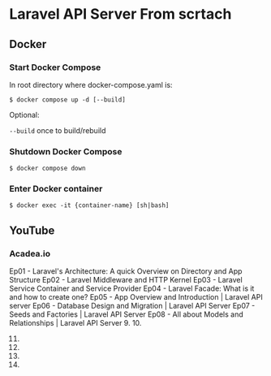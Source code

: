 # Laravel API Server From scrtach

## Docker

### Start Docker Compose

In root directory where docker-compose.yaml is:

`$ docker compose up -d [--build]`

Optional:

`--build` once to build/rebuild

### Shutdown Docker Compose

`$ docker compose down`

### Enter Docker container

`$ docker exec -it {container-name} [sh|bash]`

## YouTube

### Acadea.io

Ep01 - Laravel's Architecture: A quick Overview on Directory and App Structure
Ep02 - Laravel Middleware and HTTP Kernel
Ep03 - Laravel Service Container and Service Provider
Ep04 - Laravel Facade: What is it and how to create one?
Ep05 - App Overview and Introduction | Laravel API server
Ep06 - Database Design and Migration | Laravel API Server
Ep07 - Seeds and Factories | Laravel API Server
Ep08 - All about Models and Relationships | Laravel API Server
9.
10.

11.
12.
13.
14.
